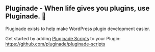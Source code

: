 ## Pluginade - When life gives you plugins, use Pluginade. 👋
Pluginade exists to help make WordPress plugin development easier.

Get started by adding [Pluginade Scripts](https://github.com/pluginade/pluginade-scripts) to your Plugin:
https://github.com/pluginade/pluginade-scripts
